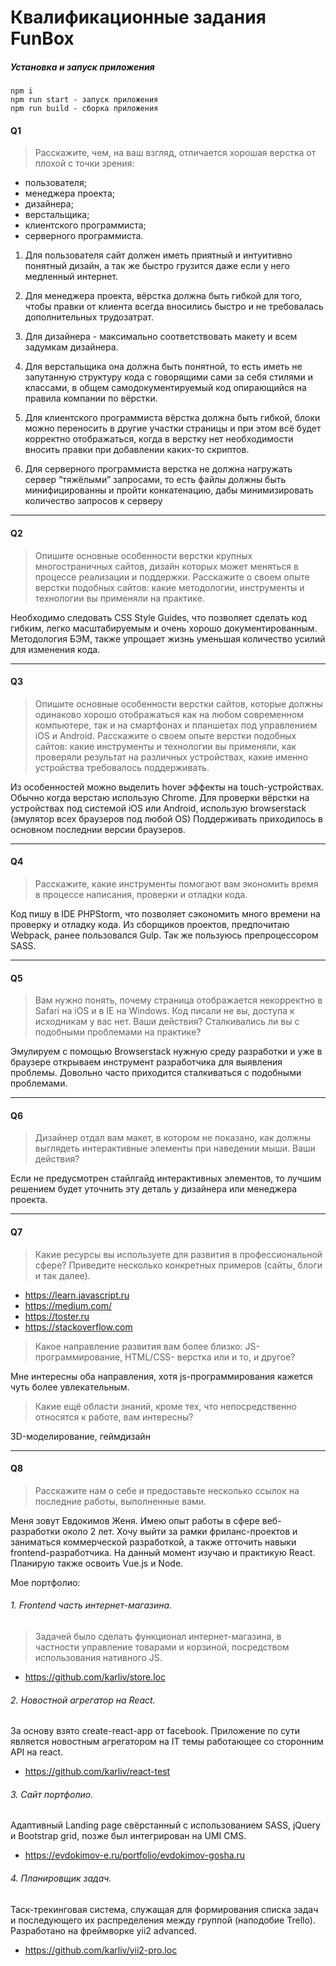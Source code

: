 # Квалификационные задания FunBox
##### Установка и запуск приложения

    npm i
    npm run start - запуск приложения 
    npm run build - сборка приложения

#### Q1 
> Расскажите, чем, на ваш взгляд, отличается хорошая верстка от плохой с точки зрения: 
- пользователя;
- менеджера проекта;
- дизайнера;
- верстальщика;
- клиентского программиста;
- серверного программиста.

1. Для пользователя сайт  должен иметь приятный и интуитивно понятный дизайн, а так же быстро грузится даже если у него медленный интернет.

2. Для менеджера проекта, вёрстка должна быть гибкой для того, чтобы правки от клиента всегда вносились быстро и не требовалась дополнительных трудозатрат.
 
3. Для дизайнера - максимально соответствовать макету и всем задумкам дизайнера.
 
4. Для верстальщика она должна быть понятной, то есть иметь не запутанную структуру кода с говорящими сами за себя стилями и классами, в общем самодокументируемый код опирающийся на правила компании по вёрстки.
 
5. Для клиентского программиста вёрстка должна быть гибкой, блоки можно переносить в другие участки страницы и при этом всё будет корректно отображаться, когда в верстку нет необходимости вносить правки при добавлении каких-то скриптов.
 
6. Для серверного программиста  верстка не должна нагружать сервер “тяжёлыми”  запросами, то есть файлы должны быть минифицированны и пройти конкатенацию, дабы минимизировать количество запросов к серверу

* * *

#### Q2 
> Опишите основные особенности верстки крупных многостраничных сайтов, дизайн которых может меняться в процессе реализации и поддержки. Расскажите о своем опыте верстки подобных сайтов: какие методологии, инструменты и технологии вы применяли на практике.

Необходимо следовать CSS Style Guides, что позволяет сделать код гибким, легко масштабируемым и очень хорошо документированным. Методология БЭМ, также упрощает жизнь уменьшая количество усилий для изменения кода.
 
* * *

#### Q3 
> Опишите основные особенности верстки сайтов, которые должны одинаково хорошо отображаться как на любом современном компьютере, так и на смартфонах и планшетах под управлением iOS и Android. Расскажите о своем опыте верстки подобных сайтов: какие инструменты и технологии вы применяли, как проверяли результат на различных устройствах, какие именно устройства требовалось поддерживать.

Из особенностей можно выделить hover эффекты на touch-устройствах. Обычно когда верстаю использую Chrome. Для проверки вёрстки на устройствах под системой iOS или Android, использую browserstack (эмулятор всех браузеров под любой OS)
Поддерживать приходилось в основном последнии версии браузеров.
  
* * *

#### Q4
> Расскажите, какие инструменты помогают вам экономить время в процессе написания, проверки и отладки кода.

Код пишу в IDE PHPStorm, что позволяет сэкономить много времени на проверку и отладку кода. Из сборщиков проектов, предпочитаю Webpack, ранее пользовался Gulp. Так же пользуюсь препроцессором SASS. 
 
* * *

#### Q5 
> Вам нужно понять, почему страница отображается некорректно в Safari на iOS и в IE на Windows. Код писали не вы, доступа к исходникам у вас нет. Ваши действия? Сталкивались ли вы с подобными проблемами на практике?

Эмулируем с помощью Browserstack нужную среду разработки и уже в браузере открываем инструмент разработчика для выявления проблемы. Довольно часто приходится сталкиваться с подобными проблемами.
 
* * *

#### Q6
> Дизайнер отдал вам макет, в котором не показано, как должны выглядеть интерактивные элементы при наведении мыши. Ваши действия?

Если не предусмотрен стайлгайд интерактивных элементов, то лучшим решением будет уточнить эту деталь у дизайнера или менеджера проекта.
 
* * *

#### Q7
> Какие ресурсы вы используете для развития в профессиональной сфере? Приведите несколько конкретных примеров (сайты, блоги и так далее).

- https://learn.javascript.ru
- https://medium.com/
- https://toster.ru
- https://stackoverflow.com 

> Какое направление развития вам более близко: JS-программирование, HTML/CSS- верстка или и то, и другое?

Мне интересны оба направления, хотя js-программирования кажется чуть более увлекательным.
> Какие ещё области знаний, кроме тех, что непосредственно относятся к работе, вам интересны?

3D-моделирование, геймдизайн 
 
* * *

#### Q8 
> Расскажите нам о себе и предоставьте несколько ссылок на последние работы, выполненные вами.

Меня зовут Евдокимов Женя. Имею опыт работы в сфере веб-разработки около 2 лет. Хочу выйти за рамки фриланс-проектов и заниматься коммерческой разработкой, а также отточить навыки frontend-разработчика. На данный момент изучаю и практикую React. Планирую также освоить Vue.js и Node.

Мое портфолио:

###### 1. Frontend часть интернет-магазина.

> Задачей было сделать функционал интернет-магазина, в частности управление товарами и корзиной, посредством использования нативного JS.
- https://github.com/karliv/store.loc

###### 2. Новостной агрегатор на React.

За основу взято create-react-app от facebook. Приложение по сути является новостным агрегатором на IT темы работающее со сторонним API на react.
- https://github.com/karliv/react-test

###### 3. Сайт портфолио.

Адаптивный Landing page свёрстанный с использованием SASS, jQuery и Bootstrap grid, позже был интегрирован на UMI CMS.
- https://evdokimov-e.ru/portfolio/evdokimov-gosha.ru

###### 4. Планировщик задач.

Таск-трекинговая система, служащая для формирования списка задач и последующего их распределения между группой (наподобие Trello). Разработано на фреймворке yii2 advanced.
- https://github.com/karliv/yii2-pro.loc
